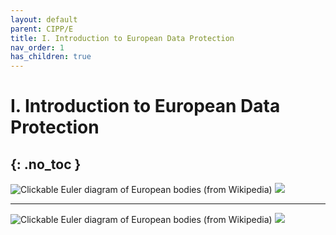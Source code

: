 ```yaml
---
layout: default
parent: CIPP/E
title: I. Introduction to European Data Protection
nav_order: 1
has_children: true
---
```


# I. Introduction to European Data Protection
{: .no_toc }
---

![Clickable Euler diagram of European bodies (from Wikipedia)](https://upload.wikimedia.org/wikipedia/commons/6/6a/Supranational_European_Bodies.svg?sanitize=true)
<img src="https://upload.wikimedia.org/wikipedia/commons/6/6a/Supranational_European_Bodies.svg?sanitize=true">

---
![Clickable Euler diagram of European bodies (from Wikipedia)](https://upload.wikimedia.org/wikipedia/commons/6/6a/Supranational_European_Bodies.svg)
<img src="https://upload.wikimedia.org/wikipedia/commons/6/6a/Supranational_European_Bodies.svg">
